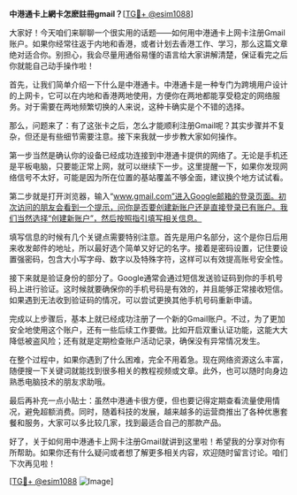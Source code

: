 **中港通卡上網卡怎麽註冊gmail？**[[TG💪+ @esim1088](https://t.me/s/esim1088)]

大家好！今天咱们来聊聊一个很实用的话题——如何用中港通卡上网卡注册Gmail账户。如果你经常往返于内地和香港，或者计划去香港工作、学习，那么这篇文章绝对适合你。别担心，我会尽量用通俗易懂的语言给大家讲解清楚，保证看完之后你就能自己动手操作啦！

首先，让我们简单介绍一下什么是中港通卡。中港通卡是一种专门为跨境用户设计的上网卡，它可以在内地和香港两地使用，方便你在两地都能享受稳定的网络服务。对于需要在两地频繁切换的人来说，这种卡确实是个不错的选择。

那么，问题来了：有了这张卡之后，怎么才能顺利注册Gmail呢？其实步骤并不复杂，但还是有些细节需要注意。接下来我就一步步教大家如何操作。

第一步当然是确认你的设备已经成功连接到中港通卡提供的网络了。无论是手机还是平板电脑，只要能正常上网，就可以继续下一步。这里提醒一下，如果你发现网络信号不太好，可能是因为所在位置的基站覆盖不够全面，建议换个地方试试看。

第二步就是打开浏览器，输入“www.gmail.com”进入Google邮箱的登录页面。初次访问的朋友会看到一个提示，问你是否要创建新账户还是直接登录已有账户。我们当然选择“创建新账户”，然后按照指引填写相关信息。

填写信息的时候有几个关键点需要特别注意。首先是用户名部分，这个是你日后用来收发邮件的地址，所以最好选个简单又好记的名字。接着是密码设置，记住要设置强密码，包含大小写字母、数字以及特殊字符，这样可以有效提高账号安全性。

接下来就是验证身份的部分了。Google通常会通过短信发送验证码到你的手机号码上进行验证。这时候就要确保你的手机号码是有效的，并且能够正常接收短信。如果遇到无法收到验证码的情况，可以尝试更换其他手机号码重新申请。

完成以上步骤后，基本上就已经成功注册了一个新的Gmail账户。不过，为了更加安全地使用这个账户，还有一些后续工作要做。比如开启双重认证功能，这能大大降低被盗风险；还有就是定期检查账户活动记录，确保没有异常情况发生。

在整个过程中，如果你遇到了什么困难，完全不用着急。现在网络资源这么丰富，随便搜一下关键词就能找到很多相关的教程视频或文章。此外，也可以随时向身边熟悉电脑技术的朋友求助哦。

最后再补充一点小贴士：虽然中港通卡很方便，但也要记得定期查看流量使用情况，避免超额消费。同时，随着科技的发展，越来越多的运营商推出了各种优惠套餐和服务，大家可以多比较几家，找到最适合自己的那款产品。

好了，关于如何用中港通卡上网卡注册Gmail就讲到这里啦！希望我的分享对你有所帮助。如果你还有什么疑问或者想了解更多相关内容，欢迎随时留言讨论。咱们下次再见啦！

[[TG💪+ @esim1088](https://t.me/s/esim1088) ![Image](https://i.postimg.cc/4NQfJmqS/Snipaste-2025-05-13-00-14-12.png)]
